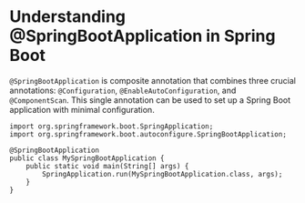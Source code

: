 # Understanding @SpringBootApplication in Spring Boot

`@SpringBootApplication` is composite annotation that combines three crucial annotations: `@Configuration`, `@EnableAutoConfiguration`, and `@ComponentScan`. This single annotation can be used to set up a Spring Boot application with minimal configuration.

```
import org.springframework.boot.SpringApplication;
import org.springframework.boot.autoconfigure.SpringBootApplication;

@SpringBootApplication
public class MySpringBootApplication {
    public static void main(String[] args) {
        SpringApplication.run(MySpringBootApplication.class, args);
    }
}
```

